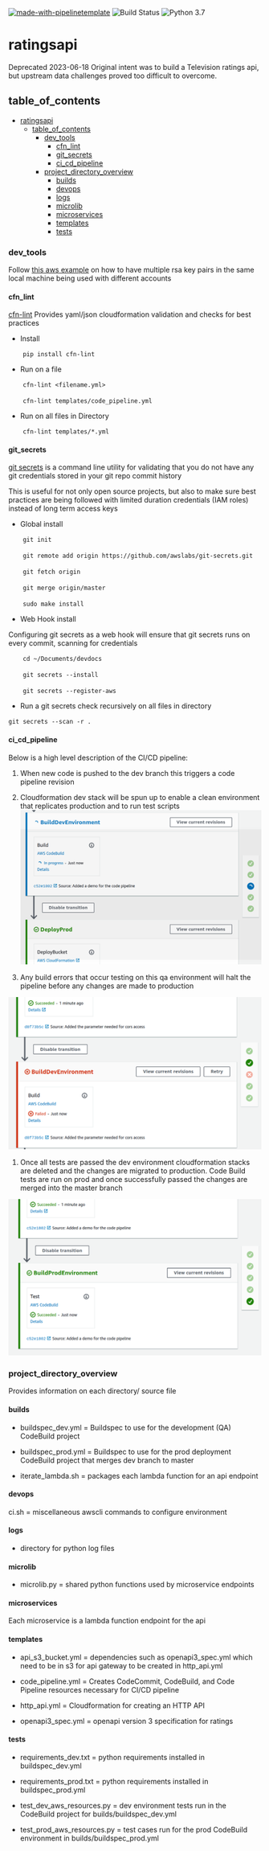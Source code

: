 [![made-with-pipelinetemplate](https://img.shields.io/badge/Made%20with-pipelinetemplate-blue.svg)](https://github.com/rrigato/pipelinetemplate.git) ![Build Status](https://img.shields.io/badge/Build%20Status-unknown-lightgray) ![Python 3.7](https://img.shields.io/badge/python-3.7-blue.svg) 

# ratingsapi
Deprecated 2023-06-18
Original intent was to build a
Television ratings api, but upstream data challenges proved too difficult to overcome.


## table_of_contents


- [ratingsapi](#ratingsapi)
  - [table\_of\_contents](#table_of_contents)
    - [dev\_tools](#dev_tools)
      - [cfn\_lint](#cfn_lint)
      - [git\_secrets](#git_secrets)
      - [ci\_cd\_pipeline](#ci_cd_pipeline)
    - [project\_directory\_overview](#project_directory_overview)
      - [builds](#builds)
      - [devops](#devops)
      - [logs](#logs)
      - [microlib](#microlib)
      - [microservices](#microservices)
      - [templates](#templates)
      - [tests](#tests)





### dev_tools

Follow [this aws example](https://forums.aws.amazon.com/thread.jspa?threadID=228206) on how to have multiple rsa key pairs in the same local machine being used with different accounts

#### cfn_lint
[cfn-lint](https://github.com/aws-cloudformation/cfn-python-lint.git) Provides yaml/json cloudformation validation and checks for best practices

- Install

```
    pip install cfn-lint
```

- Run on a file
```
    cfn-lint <filename.yml>

    cfn-lint templates/code_pipeline.yml
```

- Run on all files in Directory
```
    cfn-lint templates/*.yml
```


#### git_secrets

[git secrets](https://github.com/awslabs/git-secrets.git) is a command line utility for validating that you do not have any git credentials stored in your git repo commit history

This is useful for not only open source projects, but also to make sure best practices are being followed with limited duration credentials (IAM roles) instead of long term access keys

- Global install

```
    git init

    git remote add origin https://github.com/awslabs/git-secrets.git

    git fetch origin

    git merge origin/master

    sudo make install
```

- Web Hook install

Configuring git secrets as a web hook will ensure that git secrets runs on every commit, scanning for credentials
```
    cd ~/Documents/devdocs

    git secrets --install

    git secrets --register-aws
```


- Run a git secrets check recursively on all files in directory

```
git secrets --scan -r .
```

#### ci_cd_pipeline
Below is a high level description of the CI/CD pipeline:

1) When new code is pushed to the dev branch this triggers a code pipeline revision

2) Cloudformation dev stack will be spun up to enable a clean environment that replicates production and to run test scripts
![Building Dev Environment](devops/images/pipeline_demo_2.png )

3) Any build errors that occur testing on this qa environment will halt the pipeline before any changes are made to production

![Dev Code Build Failure](devops/images/pipeline_demo_3.png )


1) Once all tests are passed the dev environment cloudformation stacks are deleted and the changes are migrated to production. Code Build tests are run on prod and once successfully passed the changes are merged into the master branch

![Prod Build](devops/images/pipeline_demo_4.png )



### project_directory_overview
Provides information on each directory/ source file

#### builds

- buildspec_dev.yml = Buildspec to use for the development (QA)
    CodeBuild project

- buildspec_prod.yml = Buildspec to use for the prod deployment CodeBuild project that merges dev branch to master

- iterate_lambda.sh = packages each lambda function for an api endpoint

#### devops

ci.sh = miscellaneous awscli commands to configure environment

#### logs
- directory for python log files

#### microlib
- microlib.py = shared python functions used by microservice endpoints

#### microservices
Each microservice is a lambda function endpoint for the api

#### templates

- api_s3_bucket.yml = dependencies such as openapi3_spec.yml which need
to be in s3 for api gateway to be created in http_api.yml

- code_pipeline.yml = Creates CodeCommit, CodeBuild, and Code Pipeline resources necessary for CI/CD pipeline

- http_api.yml = Cloudformation for creating an HTTP API

- openapi3_spec.yml = openapi version 3 specification for ratings


#### tests

- requirements_dev.txt = python requirements installed in buildspec_dev.yml

- requirements_prod.txt = python requirements installed in buildspec_prod.yml

- test_dev_aws_resources.py = dev environment tests run in the CodeBuild project for builds/buildspec_dev.yml

- test_prod_aws_resources.py = test cases run for the prod CodeBuild environment in builds/buildspec_prod.yml